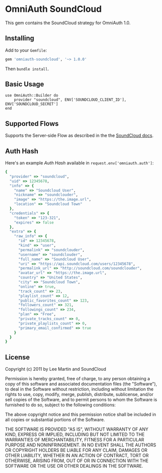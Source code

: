 # OmniAuth SoundCloud

This gem contains the SoundCloud strategy for OmniAuth 1.0.

## Installing

Add to your `Gemfile`:

```ruby
gem 'omniauth-soundcloud', '~> 1.0.0'
```

Then `bundle install`.

## Basic Usage

    use OmniAuth::Builder do
    	provider "soundcloud", ENV['SOUNDCLOUD_CLIENT_ID'], ENV['SOUNDCLOUD_SECRET']
    end

## Supported Flows

Supports the Server-side Flow as described in the the [SoundCloud docs](http://developers.soundcloud.com/docs/api/authentication#authorization-code-flow).

## Auth Hash

Here's an example *Auth Hash* available in `request.env['omniauth.auth']`:
```ruby
{
  "provider" => "soundcloud",
  "uid" => 12345678,
  "info" => {
    "name" => "Soundcloud User",
    "nickname" => "soundclouder",
    "image" => "https://the.image.url",
    "location" => "Soundcloud Town"
  },
  "credentials" => {
    "token" => "123-321",
    "expires" => false
  },
  "extra" => {
    "raw_info" => {
      "id" => 12345678,
      "kind" => "user",
      "permalink" => "soundclouder",
      "username" => "soundclouder",
      "full_name" => "Soundcloud User",
      "uri" => "https://api.soundcloud.com/users/12345678",
      "permalink_url" => "http://soundcloud.com/soundclouder",
      "avatar_url" => "https://the.image.url",
      "country" => "United States",
      "city" => "Soundcloud Town",
      "online" => true,
      "track_count" => 23,
      "playlist_count" => 12,
      "public_favorites_count" => 123,
      "followers_count" => 321,
      "followings_count" => 234,
      "plan" => "Free",
      "private_tracks_count" => 0,
      "private_playlists_count" => 0,
      "primary_email_confirmed" => true
    }
  }
}
```

## License

Copyright (c) 2011 by Lee Martin and SoundCloud

Permission is hereby granted, free of charge, to any person obtaining a copy of this software and associated documentation files (the "Software"), to deal in the Software without restriction, including without limitation the rights to use, copy, modify, merge, publish, distribute, sublicense, and/or sell copies of the Software, and to permit persons to whom the Software is furnished to do so, subject to the following conditions:

The above copyright notice and this permission notice shall be included in all copies or substantial portions of the Software.

THE SOFTWARE IS PROVIDED "AS IS", WITHOUT WARRANTY OF ANY KIND, EXPRESS OR IMPLIED, INCLUDING BUT NOT LIMITED TO THE WARRANTIES OF MERCHANTABILITY, FITNESS FOR A PARTICULAR PURPOSE AND NONINFRINGEMENT. IN NO EVENT SHALL THE AUTHORS OR COPYRIGHT HOLDERS BE LIABLE FOR ANY CLAIM, DAMAGES OR OTHER LIABILITY, WHETHER IN AN ACTION OF CONTRACT, TORT OR OTHERWISE, ARISING FROM, OUT OF OR IN CONNECTION WITH THE SOFTWARE OR THE USE OR OTHER DEALINGS IN THE SOFTWARE.
